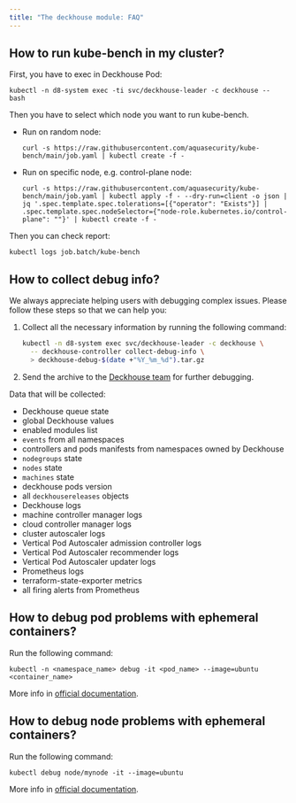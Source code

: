 ```yaml
---
title: "The deckhouse module: FAQ"
---
```


## How to run kube-bench in my cluster?

First, you have to exec in Deckhouse Pod:

```shell
kubectl -n d8-system exec -ti svc/deckhouse-leader -c deckhouse -- bash
```

Then you have to select which node you want to run kube-bench.

* Run on random node:

  ```shell
  curl -s https://raw.githubusercontent.com/aquasecurity/kube-bench/main/job.yaml | kubectl create -f -
  ```

* Run on specific node, e.g. control-plane node:

  ```shell
  curl -s https://raw.githubusercontent.com/aquasecurity/kube-bench/main/job.yaml | kubectl apply -f - --dry-run=client -o json | jq '.spec.template.spec.tolerations=[{"operator": "Exists"}] | .spec.template.spec.nodeSelector={"node-role.kubernetes.io/control-plane": ""}' | kubectl create -f -
  ```

Then you can check report:

```shell
kubectl logs job.batch/kube-bench
```

## How to collect debug info?

We always appreciate helping users with debugging complex issues. Please follow these steps so that we can help you:

1. Collect all the necessary information by running the following command:

   ```sh
   kubectl -n d8-system exec svc/deckhouse-leader -c deckhouse \
     -- deckhouse-controller collect-debug-info \
     > deckhouse-debug-$(date +"%Y_%m_%d").tar.gz
   ```

2. Send the archive to the [Deckhouse team](https://github.com/deckhouse/deckhouse/issues/new/choose) for further debugging.

Data that will be collected:
* Deckhouse queue state
* global Deckhouse values
* enabled modules list
* `events` from all namespaces
* controllers and pods manifests from namespaces owned by Deckhouse
* `nodegroups` state
* `nodes` state
* `machines` state
* deckhouse pods version
* all `deckhousereleases` objects
* Deckhouse logs
* machine controller manager logs
* cloud controller manager logs
* cluster autoscaler logs
* Vertical Pod Autoscaler admission controller logs
* Vertical Pod Autoscaler recommender logs
* Vertical Pod Autoscaler updater logs
* Prometheus logs
* terraform-state-exporter metrics
* all firing alerts from Prometheus

## How to debug pod problems with ephemeral containers?

Run the following command:

```shell
kubectl -n <namespace_name> debug -it <pod_name> --image=ubuntu <container_name>
```

More info in [official documentation](https://kubernetes.io/docs/tasks/debug/debug-application/debug-running-pod/#ephemeral-container).

## How to debug node problems with ephemeral containers?

Run the following command:

```shell
kubectl debug node/mynode -it --image=ubuntu
```

More info in [official documentation](https://kubernetes.io/docs/tasks/debug/debug-application/debug-running-pod/#node-shell-session).
